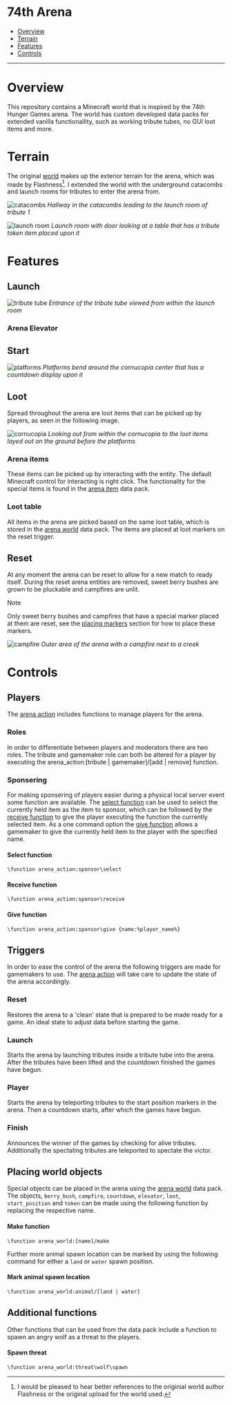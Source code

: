 74th Arena
=============================

 - [Overview](#overview)
 - [Terrain](#terrain)
 - [Features](#features)
 - [Controls](#controls)

-----------------------------

# Overview
This repository contains a Minecraft world that is inspired by the 74th Hunger Games arena. The world has custom developed data packs for extended vanilla functionallity, such as working tribute tubes, no GUI loot items and more.

# Terrain
The original [world](https://www.9minecraft.net/the-hunger-games-arena-map) makes up the exterior terrain for the arena, which was made by Flashness[^1]. I extended the world with the underground catacombs and launch rooms for tributes to enter the arena from.

![catacombs](images/catacombs.png)
*Hallway in the catacombs leading to the launch room of tribute 1*

![launch room](images/launch_room.png)
*Launch room with door looking at a table that has a tribute token item placed upon it*


# Features

## Launch
![tribute tube](images/tribute_tube.png)
*Entrance of the tribute tube viewed from within the launch room*

### Arena Elevator


## Start
![platforms](images/platforms.png)
*Platforms bend around the cornucopia center that has a countdown display upon it*

## Loot
Spread throughout the arena are loot items that can be picked up by players, as seen in the following image.

![cornucopia](images/cornucopia.png)
*Looking out from within the cornucopia to the loot items layed out on the ground before the platforms*

### Arena items
These items can be picked up by interacting with the entity. The default Minecraft control for interacting is right click. The functionality for the special items is found in the [arena item](world/datapacks/arena_item_v1.12) data pack.

### Loot table
All items in the arena are picked based on the same loot table, which is stored in the [arena world](world/datapacks/arena_world_v1.13/) data pack. The items are placed at loot markers on the reset trigger.


## Reset
At any moment the arena can be reset to allow for a new match to ready itself. During the reset arena entities are removed, sweet berry bushes are grown to be pluckable and campfires are unlit.

> [!NOTE]
> Only sweet berry bushes and campfires that have a special marker placed at them are reset, see the [placing markers](#placing-markers) section for how to place these markers.

![campfire](images/campfire.png)
*Outer area of the arena with a campfire next to a creek*

# Controls

## Players
The [arena action](world/datapacks/arena_action_v1.9/) includes functions to manage players for the arena.

### Roles
In order to differentiate between players and moderators there are two roles. The tribute and gamemaker role can both be altered for a player by executing the arena_action:[tribute | gamemaker]/[add | remove] function.

### Sponsering
For making sponsering of players easier during a physical local server event some function are available. The [select function](#select-function) can be used to select the currently held item as the item to sponsor, which can be followed by the [receive function](#receive-function) to give the player executing the function the currently selected item. As a one command option the [give function](#give-function) allows a gamemaker to give the currently held item to the player with the specified name.

#### Select function
    \function arena_action:sponsor\select

#### Receive function
    \function arena_action:sponsor\receive

#### Give function
    \function arena_action:sponsor\give {name:%player_name%}

## Triggers
In order to ease the control of the arena the following triggers are made for gamemakers to use. The [arena action](world/datapacks/arena_action_v1.9/) will take care to update the state of the arena accordingly.

### Reset
Restores the arena to a 'clean' state that is prepared to be made ready for a game. An ideal state to adjust data before starting the game.

### Launch
Starts the arena by launching tributes inside a tribute tube into the arena. After the tributes have been lifted and the countdown finished the games have begun.

### Player
Starts the arena by teleporting tributes to the start position markers in the arena. Then a countdown starts, after which the games have begun.

### Finish
Announces the winner of the games by checking for alive tributes. Additionally the spectating tributes are teleported to spectate the victor.

## Placing world objects
Special objects can be placed in the arena using the [arena world](world/datapacks/arena_world_v1.13/) data pack. The objects, `berry_bush`, `campfire`, `countdown`, `elevator`, `loot`, `start_position` and `token` can be made using the following function by replacing the respective name.

#### Make function
    \function arena_world:[name]/make

Further more animal spawn location can be marked by using the following command for either a `land` or `water` spawn position.

#### Mark animal spawn location
    \function arena_world:animal/[land | water]
    
## Additional functions

Other functions that can be used from the data pack include a function to spawn an angry wolf as a threat to the players.
#### Spawn threat
    \function arena_world:threat\wolf\spawn


[^1]: I would be pleased to hear better references to the originial world author Flashness or the original upload for the world used.